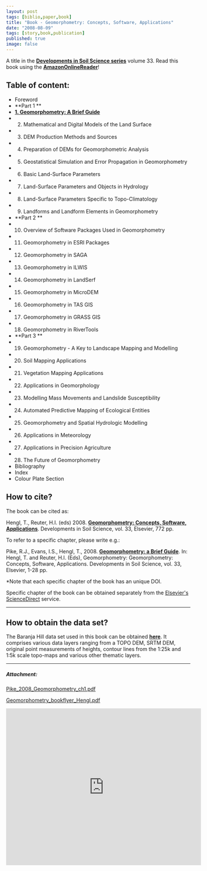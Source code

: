 ```yaml
---
layout: post
tags: [biblio,paper,book]
title: "Book - Geomorphometry: Concepts, Software, Applications"
date: "2008-08-09"
tags: [story,book,publication]
published: true
image: false
---
```


A title in the **[Developments in Soil Science series](http://www.elsevierdirect.com/product.jsp?isbn=9780123743459)** volume 33. 
Read this book using the **[AmazonOnlineReader](http://www.amazon.com/gp/reader/0123743451)**!

## Table of content:


- Foreword 
- **Part 1 **
- **[1\. Geomorphometry: A Brief Guide](http://www.elsevierdirect.com/samplechapters/9780123743459/Chapter%201.pdf)** 
- 2. Mathematical and Digital Models of the Land Surface 
- 3. DEM Production Methods and Sources 
- 4. Preparation of DEMs for Geomorphometric Analysis 
- 5. Geostatistical Simulation and Error Propagation in Geomorphometry 
- 6. Basic Land-Surface Parameters 
- 7. Land-Surface Parameters and Objects in Hydrology 
- 8. Land-Surface Parameters Specific to Topo-Climatology 
- 9. Landforms and Landform Elements in Geomorphometry 
- **Part 2 **
- 10. Overview of Software Packages Used in Geomorphometry 
- 11. Geomorphometry in ESRI Packages 
- 12. Geomorphometry in SAGA 
- 13. Geomorphometry in ILWIS 
- 14. Geomorphometry in LandSerf 
- 15. Geomorphometry in MicroDEM 
- 16. Geomorphometry in TAS GIS 
- 17. Geomorphometry in GRASS GIS 
- 18. Geomorphometry in RiverTools 
- **Part 3 **
- 19. Geomorphometry - A Key to Landscape Mapping and Modelling 
- 20. Soil Mapping Applications 
- 21. Vegetation Mapping Applications 
- 22. Applications in Geomorphology 
- 23. Modelling Mass Movements and Landslide Susceptibility 
- 24. Automated Predictive Mapping of Ecological Entities 
- 25. Geomorphometry and Spatial Hydrologic Modelling 
- 26. Applications in Meteorology 
- 27. Applications in Precision Agriculture 
- 28. The Future of Geomorphometry 
- Bibliography 
- Index 
- Colour Plate Section  


## How to cite?

The book can be cited as:

Hengl, T., Reuter, H.I. (eds) 2008. [**Geomorphometry: Concepts, Software, Applications**](http://www.elsevierdirect.com/product.jsp?isbn=9780123743459). Developments in Soil Science, vol. 33, Elsevier, 772 pp.

To refer to a specific chapter, please write e.g.:

Pike, R.J., Evans, I.S., Hengl, T., 2008. [**Geomorphometry: a Brief Guide**](http://dx.doi.org/10.1016/S0166-2481(08)00001-9). In: Hengl, T. and Reuter, H.I. (Eds), Geomorphometry: Geomorphometry: Concepts, Software, Applications. Developments in Soil Science, vol. 33, Elsevier, 1-28 pp.

\*Note that each specific chapter of the book has an unique DOI.

Specific chapter of the book can be obtained separately from the [Elsevier's ScienceDirect](http://www.sciencedirect.com/science/bookseries/01662481) service.

* * *

## How to obtain the data set?

The Baranja Hill data set used in this book can be obtained **[here]({{site.baseurl}}/code_data/datasets/baranja)**. It comprises various data layers ranging from a TOPO DEM, SRTM DEM, original point measurements of heights, contour lines from the 1:25k and 1:5k scale topo-maps and various other thematic layers.

* * *

<!-- ## How to insert errata?

Errata can be inserted [**here**](http://geomorphometry.org/content/errata-geomorphometry-concepts-software-applications).

* * *

They said:

- B. Minasny (Pedometron #25)
- N. Tate (IJGIS)

* * * -->

##### **_Attachment:_**

[Pike\_2008\_Geomorphometry\_ch1.pdf]({{site.baseurl}}/uploads/pdf/Pike_2008_Geomorphometry_ch1.pdf)

[Geomorphometry\_bookflyer\_Hengl.pdf]({{site.baseurl}}/uploads/pdf/Geomorphometry_bookflyer_Hengl.pdf)

<iframe src="https://docs.google.com/presentation/d/1u0WTlB7llX-uBrDGPVw0yYpf7mvqWfScs4AJYzCFXtE/embed?start=false&amp;loop=false&amp;delayms=3000" scrolling="auto" transparency="0" class=" iframe-delta-0" id="iframe-0" name="iframe-0" width="533" height="429" frameborder="yes">Your browser does not support iframes. But You can use the following link. <a href="https://docs.google.com/presentation/d/1u0WTlB7llX-uBrDGPVw0yYpf7mvqWfScs4AJYzCFXtE/embed?start=false&amp;loop=false&amp;delayms=3000" title="">Geomorphometry Presentation</a></iframe>
